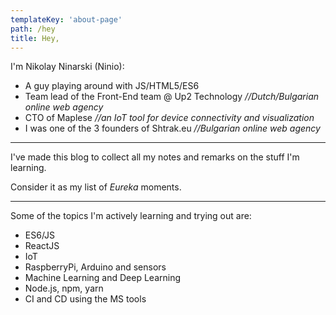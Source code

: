 ```yaml
---
templateKey: 'about-page'
path: /hey
title: Hey,
---
```

I'm Nikolay Ninarski (Ninio):

* A guy playing around with JS/HTML5/ES6
* Team lead of the Front-End team @ Up2 Technology *//Dutch/Bulgarian online web agency*
* CTO of Maplese *//an IoT tool for device connectivity and visualization*
* I was one of the 3 founders of Shtrak.eu *//Bulgarian online web agency*

***

I've made this blog to collect all my notes and remarks on the stuff I'm learning.

Consider it as my list of _Eureka_ moments.

***

Some of the topics I'm actively learning and trying out are:
* ES6/JS
* ReactJS
* IoT
* RaspberryPi, Arduino and sensors
* Machine Learning and Deep Learning
* Node.js, npm, yarn
* CI and CD using the MS tools


